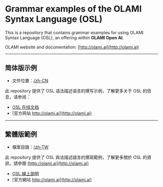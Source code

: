 # Grammar examples of the OLAMI Syntax Language (OSL)

This is a repository that contains grammar examples for using OLAMI Syntax Language (OSL), an offering within **OLAMI Open AI**. 

OLAMI website and documentation: [http://olami.ai](http://olami.ai)

* * *

## 简体版示例

- 文件位置：[/zh-CN](zh-CN)

此 repository 提供了 OSL 语法描述语言的撰写示例，了解更多关于 OSL 的信息，请参阅：
- [OSL 在线文档](https://cn.olami.ai/wiki/?mp=osl&content=osl1.html)
- [官方网站 http://olami.ai](http://olami.ai)

* * *

## 繁體版範例

- 檔案目錄：[/zh-TW](zh-TW)

此 repository 提供了 OSL 與法描述語言的撰寫範例，了解更多關於 OSL 的資訊，請參閱 [http://olami.ai](http://olami.ai)
- [OSL 線上說明](https://cn.olami.ai/wiki/?mp=osl&content=osl1.html)
- [官方網站 http://olami.ai](http://olami.ai)

